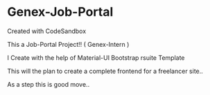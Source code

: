 # Genex-Job-Portal
Created with CodeSandbox

This a Job-Portal Project!! ( Genex-Intern )

I Create with the help of Material-UI Bootstrap rsuite Template

This will the plan to create a complete frontend for a freelancer site..

As a step this is good move..
